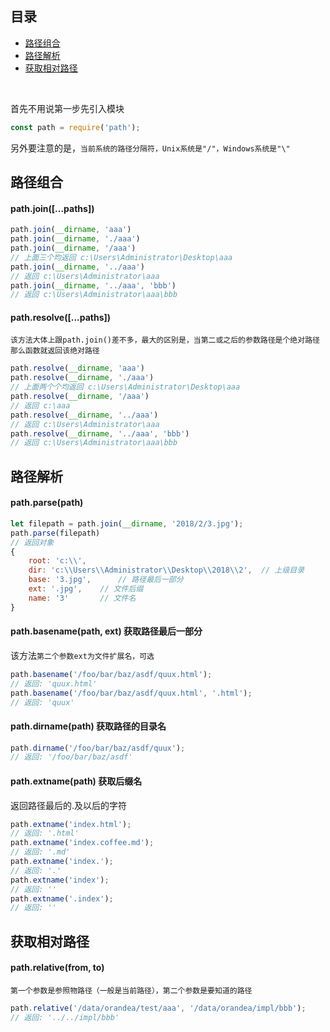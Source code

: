 ## 目录
* [路径组合](#user-content-路径组合)
* [路径解析](#user-content-路径解析)
* [获取相对路径](#user-content-获取相对路径)

&nbsp;

首先不用说第一步先引入模块
```javascript
const path = require('path');
```
另外要注意的是，`当前系统的路径分隔符，Unix系统是"/"，Windows系统是"\"`

## 路径组合
#### path.join([...paths])
```javascript
path.join(__dirname, 'aaa')
path.join(__dirname, './aaa')
path.join(__dirname, '/aaa')
// 上面三个均返回 c:\Users\Administrator\Desktop\aaa
path.join(__dirname, '../aaa')
// 返回 c:\Users\Administrator\aaa
path.join(__dirname, '../aaa', 'bbb')
// 返回 c:\Users\Administrator\aaa\bbb
```
#### path.resolve([...paths])
`该方法大体上跟path.join()差不多，最大的区别是，当第二或之后的参数路径是个绝对路径那么函数就返回该绝对路径`
```javascript
path.resolve(__dirname, 'aaa')
path.resolve(__dirname, './aaa')
// 上面两个个均返回 c:\Users\Administrator\Desktop\aaa
path.resolve(__dirname, '/aaa')
// 返回 c:\aaa
path.resolve(__dirname, '../aaa')
// 返回 c:\Users\Administrator\aaa
path.resolve(__dirname, '../aaa', 'bbb')
// 返回 c:\Users\Administrator\aaa\bbb
```

## 路径解析
#### path.parse(path)
```javascript
let filepath = path.join(__dirname, '2018/2/3.jpg');
path.parse(filepath)
// 返回对象
{ 
    root: 'c:\\',
    dir: 'c:\\Users\\Administrator\\Desktop\\2018\\2',  // 上级目录
    base: '3.jpg',      // 路径最后一部分
    ext: '.jpg',    // 文件后缀
    name: '3'       // 文件名
}
```
#### path.basename(path, ext) 获取路径最后一部分
该方法`第二个参数ext为文件扩展名，可选`
```javascript
path.basename('/foo/bar/baz/asdf/quux.html');
// 返回: 'quux.html'
path.basename('/foo/bar/baz/asdf/quux.html', '.html');
// 返回: 'quux'
```
#### path.dirname(path) 获取路径的目录名
```javascript
path.dirname('/foo/bar/baz/asdf/quux');
// 返回: '/foo/bar/baz/asdf'
```
#### path.extname(path) 获取后缀名
返回路径最后的.及以后的字符
```javascript
path.extname('index.html');
// 返回: '.html'
path.extname('index.coffee.md');
// 返回: '.md'
path.extname('index.');
// 返回: '.'
path.extname('index');
// 返回: ''
path.extname('.index');
// 返回: ''
```

## 获取相对路径
#### path.relative(from, to)
`第一个参数是参照物路径（一般是当前路径），第二个参数是要知道的路径`
```javascript
path.relative('/data/orandea/test/aaa', '/data/orandea/impl/bbb');
// 返回: '../../impl/bbb'
```
